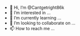 - 👋 Hi, I’m @Cantgetright86k
- 👀 I’m interested in ...
- 🌱 I’m currently learning ...
- 💞️ I’m looking to collaborate on ...
- 📫 How to reach me ...

<!---
Cantgetright86k/Cantgetright86k is a ✨ special ✨ repository because its `README.md` (this file) appears on your GitHub profile.
You can click the Preview link to take a look at your changes.
--->
